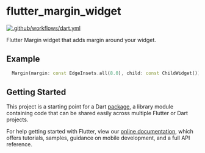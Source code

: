 # flutter_margin_widget

[![.github/workflows/dart.yml](https://github.com/ghuyfel/flutter_margin_widget/actions/workflows/dart.yml/badge.svg?branch=master&event=push)](https://github.com/ghuyfel/flutter_margin_widget/actions/workflows/dart.yml)

Flutter Margin widget that adds margin around your widget.

## Example

````dart
  Margin(margin: const EdgeInsets.all(8.0), child: const ChildWidget())
````
## Getting Started

This project is a starting point for a Dart
[package](https://flutter.dev/developing-packages/),
a library module containing code that can be shared easily across
multiple Flutter or Dart projects.

For help getting started with Flutter, view our 
[online documentation](https://flutter.dev/docs), which offers tutorials, 
samples, guidance on mobile development, and a full API reference.

